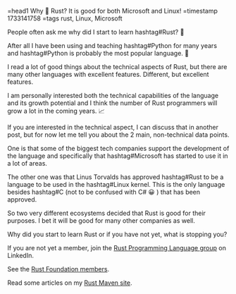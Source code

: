 =head1 Why 🦀 Rust? It is good for both Microsoft and Linux!
=timestamp 1733141758
=tags rust, Linux, Microsoft

People often ask me why did I start to learn hashtag#Rust? 🦀

After all I have been using and teaching hashtag#Python for many years and hashtag#Python is probably the most popular language. 🐍

I read a lot of good things about the technical aspects of Rust, but there are many other languages with excellent features. Different, but excellent features.

I am personally interested both the technical capabilities of the language and its growth potential and I think the number of Rust programmers will grow a lot in the coming years. 📈

If you are interested in the technical aspect, I can discuss that in another post, but for now let me tell you about the 2 main, non-technical data points.

One is that some of the biggest tech companies support the development of the language and specifically that hashtag#Microsoft has started to use it in a lot of areas.

The other one was that Linus Torvalds has approved hashtag#Rust to be a language to be used in the hashtag#Linux kernel. This is the only language besides hashtag#C (not to be confused with C# 😀 ) that has been approved.

So two very different ecosystems decided that Rust is good for their purposes. I bet it will be good for many other companies as well.

Why did you start to learn Rust or if you have not yet, what is stopping you?

If you are not yet a member, join the [Rust Programming Language group](https://www.linkedin.com/groups/4973032/) on LinkedIn.

See the [Rust Foundation members](https://foundation.rust-lang.org/members/).

Read some articles on my [Rust Maven site](https://rust.code-maven.com/).
